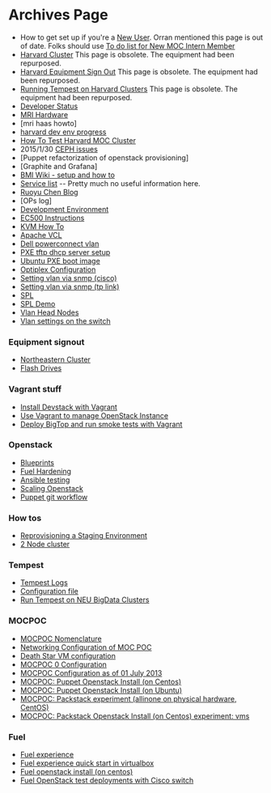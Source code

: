 # Archives Page
* How to get set up if you're a [New User](New-User.html).  Orran mentioned this page is out of date. Folks should use [To do list for New MOC Intern Member](To-do-list-for-New-MOC-Intern-and-Member.html)
* [Harvard Cluster](Harvard-Cluster.html)   This page is obsolete. The equipment had been repurposed.
* [Harvard Equipment Sign Out](Harvard-Equipment-Sign-Out.html)  This page is obsolete. The equipment had been repurposed.
* [Running Tempest on Harvard Clusters](Running-Tempest-on-Harvard-Clusters.html) This page is obsolete. The equipment had been repurposed.
* [Developer Status](Developer-Status.html)
* [MRI Hardware](MRI-Hardware.html)
* [mri haas howto]
* [harvard dev env progress](harvard-dev-env-progress.html)
* [How To Test Harvard MOC Cluster](How-To-Test-Harvard-Moc-Cluster.html)
* 2015/1/30 [CEPH issues](CEPH.html)
* [Puppet refactorization of openstack provisioning]
* [Graphite and Grafana]
* [BMI Wiki - setup and how to](BMIInstallation.html)
* [Service list](Service-list.html) -- Pretty much no useful information here.
* [Ruoyu Chen Blog](Ruoyu-Daily.html)
* [OPs log]
* [Development Environment](Development-Environment.html)   
* [EC500 Instructions](EC500-Instructions.html)
* [KVM How To](KVM-How-To.html)
* [Apache VCL](Apache-VCL.html)
* [Dell powerconnect vlan](Dell-powerconnect-vlan.html)
* [PXE tftp dhcp server setup](PXE-tftp-dhcp-server-setup.html)
* [Ubuntu PXE boot image](Ubuntu-PXE-boot-image.html)
* [Optiplex Configuration](Optiplex-Configuration.html)
* [Setting vlan via snmp (cisco)](Setting-vlan-via-snmp-(cisco).html)
* [Setting vlan via snmp (tp link)](Setting-vlan-via-snmp-(tp-link).html)
* [SPL](SPL.html)
* [SPL Demo](SPL-Demo.html)
* [Vlan Head Nodes](Vlan-Head-Nodes.html)
* [Vlan settings on the switch](Vlan-settings-on-the-switch.html)

### Equipment signout
* [Northeastern Cluster](NEU-Equipment-Sign-Out.html)
* [Flash Drives](Flash-Drive-Sign-Out.html)

### Vagrant stuff
* [Install Devstack with Vagrant](Install-Devstack-with-Vagrant.html)
* [Use Vagrant to manage OpenStack Instance](Use-Vagrant-to-manage-OpenStack-Instance.html)
* [Deploy BigTop and run smoke tests with Vagrant](Deploy-Bigtop-and-run-smoke-tests-with-Vagrant.html)

### Openstack
* [Blueprints](Blueprints.html)
* [Fuel Hardening](Fuel-Hardening.html)
* [Ansible testing](Ansible-testing.html)
* [Scaling Openstack](Scaling-Openstack.html)
* [Puppet git workflow](Puppet-git-workflow.html)

### How tos
* [Reprovisioning a Staging Environment](Reprovisioning-a-Staging-Environment.html)
* [2 Node cluster](2-Node-cluster.html)

### Tempest
* [Tempest Logs](Tempest-Logs.html)
* [Configuration file](Configuration-file.html)
* [Run Tempest on NEU BigData Clusters](Run-Tempest-on-NEU-BigData-Clusters.html)

### MOCPOC
* [MOCPOC Nomenclature](MOCPOC-Nomenclature.html)
* [Networking Configuration of MOC POC](Networking-Configuration-of-MOC-POC.html)
* [Death Star VM configuration](Death-Star-VM-configuration.html)
* [MOCPOC 0 Configuration](MOCPOC-0-Configuration.html)
* [MOCPOC Configuration as of 01 July 2013](MOCPOC-Configuration-as-of-01-July-2013.html)
* [MOCPOC: Puppet Openstack Install (on Centos)](MOCPOC-Puppet-Openstack-Install-(on-Centos).html)
* [MOCPOC: Puppet Openstack Install (on Ubuntu)](MOCPOC-Puppet-Openstack-Install-(on-Ubuntu).html)
* [MOCPOC: Packstack experiment (allinone on physical hardware, CentOS)](MOCPOC-Packstack-experiment-(allinone-on-physical-hardware,-CentOS).html)
* [MOCPOC: Packstack Openstack Install (on Centos) experiment: vms](MOCPOC-Packstack-Openstack-Install-(on-Centos)-experiment-vms.html)

### Fuel
* [Fuel experience](Fuel-experience.html)
* [Fuel experience quick start in virtualbox](Fuel-experience-quick-start-in-virtualbox.html)
* [Fuel openstack install (on centos)](Fuel-openstack-install-(on-centos).html)
* [Fuel OpenStack test deployments with Cisco switch](Fuel-OpenStack-test-deployments-with-Cisco-switch.html)

